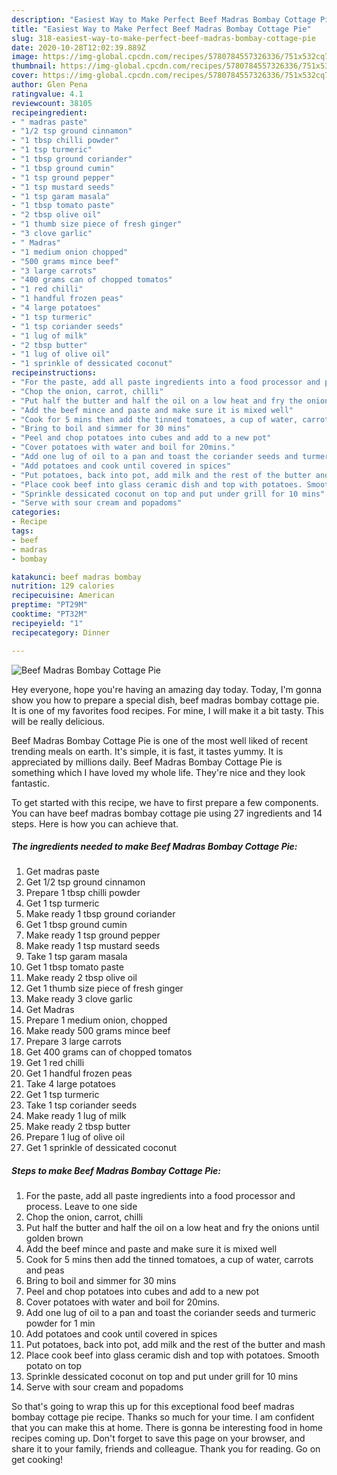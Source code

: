 ```yaml
---
description: "Easiest Way to Make Perfect Beef Madras Bombay Cottage Pie"
title: "Easiest Way to Make Perfect Beef Madras Bombay Cottage Pie"
slug: 318-easiest-way-to-make-perfect-beef-madras-bombay-cottage-pie
date: 2020-10-28T12:02:39.889Z
image: https://img-global.cpcdn.com/recipes/5780784557326336/751x532cq70/beef-madras-bombay-cottage-pie-recipe-main-photo.jpg
thumbnail: https://img-global.cpcdn.com/recipes/5780784557326336/751x532cq70/beef-madras-bombay-cottage-pie-recipe-main-photo.jpg
cover: https://img-global.cpcdn.com/recipes/5780784557326336/751x532cq70/beef-madras-bombay-cottage-pie-recipe-main-photo.jpg
author: Glen Pena
ratingvalue: 4.1
reviewcount: 38105
recipeingredient:
- " madras paste"
- "1/2 tsp ground cinnamon"
- "1 tbsp chilli powder"
- "1 tsp turmeric"
- "1 tbsp ground coriander"
- "1 tbsp ground cumin"
- "1 tsp ground pepper"
- "1 tsp mustard seeds"
- "1 tsp garam masala"
- "1 tbsp tomato paste"
- "2 tbsp olive oil"
- "1 thumb size piece of fresh ginger"
- "3 clove garlic"
- " Madras"
- "1 medium onion chopped"
- "500 grams mince beef"
- "3 large carrots"
- "400 grams can of chopped tomatos"
- "1 red chilli"
- "1 handful frozen peas"
- "4 large potatoes"
- "1 tsp turmeric"
- "1 tsp coriander seeds"
- "1 lug of milk"
- "2 tbsp butter"
- "1 lug of olive oil"
- "1 sprinkle of dessicated coconut"
recipeinstructions:
- "For the paste, add all paste ingredients into a food processor and process. Leave to one side"
- "Chop the onion, carrot, chilli"
- "Put half the butter and half the oil on a low heat and fry the onions until golden brown"
- "Add the beef mince and paste and make sure it is mixed well"
- "Cook for 5 mins then add the tinned tomatoes, a cup of water, carrots and peas"
- "Bring to boil and simmer for 30 mins"
- "Peel and chop potatoes into cubes and add to a new pot"
- "Cover potatoes with water and boil for 20mins."
- "Add one lug of oil to a pan and toast the coriander seeds and turmeric powder for 1 min"
- "Add potatoes and cook until covered in spices"
- "Put potatoes, back into pot, add milk and the rest of the butter and mash"
- "Place cook beef into glass ceramic dish and top with potatoes. Smooth potato on top"
- "Sprinkle dessicated coconut on top and put under grill for 10 mins"
- "Serve with sour cream and popadoms"
categories:
- Recipe
tags:
- beef
- madras
- bombay

katakunci: beef madras bombay 
nutrition: 129 calories
recipecuisine: American
preptime: "PT29M"
cooktime: "PT32M"
recipeyield: "1"
recipecategory: Dinner

---
```



![Beef Madras Bombay Cottage Pie](https://img-global.cpcdn.com/recipes/5780784557326336/751x532cq70/beef-madras-bombay-cottage-pie-recipe-main-photo.jpg)

Hey everyone, hope you're having an amazing day today. Today, I'm gonna show you how to prepare a special dish, beef madras bombay cottage pie. It is one of my favorites food recipes. For mine, I will make it a bit tasty. This will be really delicious.



Beef Madras Bombay Cottage Pie is one of the most well liked of recent trending meals on earth. It's simple, it is fast, it tastes yummy. It is appreciated by millions daily. Beef Madras Bombay Cottage Pie is something which I have loved my whole life. They're nice and they look fantastic.


To get started with this recipe, we have to first prepare a few components. You can have beef madras bombay cottage pie using 27 ingredients and 14 steps. Here is how you can achieve that.

<!--inarticleads1-->

##### The ingredients needed to make Beef Madras Bombay Cottage Pie:

1. Get  madras paste
1. Get 1/2 tsp ground cinnamon
1. Prepare 1 tbsp chilli powder
1. Get 1 tsp turmeric
1. Make ready 1 tbsp ground coriander
1. Get 1 tbsp ground cumin
1. Make ready 1 tsp ground pepper
1. Make ready 1 tsp mustard seeds
1. Take 1 tsp garam masala
1. Get 1 tbsp tomato paste
1. Make ready 2 tbsp olive oil
1. Get 1 thumb size piece of fresh ginger
1. Make ready 3 clove garlic
1. Get  Madras
1. Prepare 1 medium onion, chopped
1. Make ready 500 grams mince beef
1. Prepare 3 large carrots
1. Get 400 grams can of chopped tomatos
1. Get 1 red chilli
1. Get 1 handful frozen peas
1. Take 4 large potatoes
1. Get 1 tsp turmeric
1. Take 1 tsp coriander seeds
1. Make ready 1 lug of milk
1. Make ready 2 tbsp butter
1. Prepare 1 lug of olive oil
1. Get 1 sprinkle of dessicated coconut




<!--inarticleads2-->

##### Steps to make Beef Madras Bombay Cottage Pie:

1. For the paste, add all paste ingredients into a food processor and process. Leave to one side
1. Chop the onion, carrot, chilli
1. Put half the butter and half the oil on a low heat and fry the onions until golden brown
1. Add the beef mince and paste and make sure it is mixed well
1. Cook for 5 mins then add the tinned tomatoes, a cup of water, carrots and peas
1. Bring to boil and simmer for 30 mins
1. Peel and chop potatoes into cubes and add to a new pot
1. Cover potatoes with water and boil for 20mins.
1. Add one lug of oil to a pan and toast the coriander seeds and turmeric powder for 1 min
1. Add potatoes and cook until covered in spices
1. Put potatoes, back into pot, add milk and the rest of the butter and mash
1. Place cook beef into glass ceramic dish and top with potatoes. Smooth potato on top
1. Sprinkle dessicated coconut on top and put under grill for 10 mins
1. Serve with sour cream and popadoms




So that's going to wrap this up for this exceptional food beef madras bombay cottage pie recipe. Thanks so much for your time. I am confident that you can make this at home. There is gonna be interesting food in home recipes coming up. Don't forget to save this page on your browser, and share it to your family, friends and colleague. Thank you for reading. Go on get cooking!
